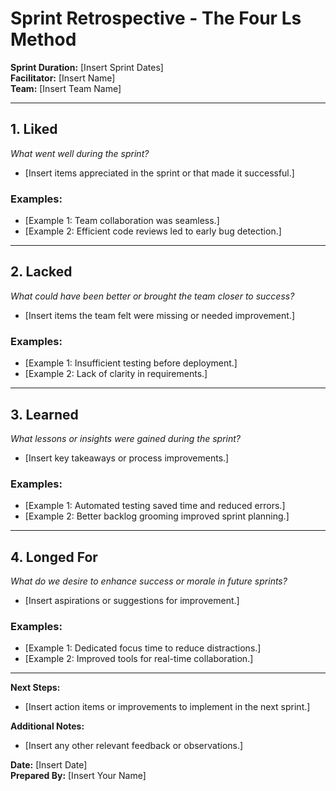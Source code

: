 # Sprint Retrospective - The Four Ls Method

**Sprint Duration:** [Insert Sprint Dates]  
**Facilitator:** [Insert Name]  
**Team:** [Insert Team Name]  

---

## 1. **Liked**  
*What went well during the sprint?*  
- [Insert items appreciated in the sprint or that made it successful.]

### Examples:
- [Example 1: Team collaboration was seamless.]
- [Example 2: Efficient code reviews led to early bug detection.]

---

## 2. **Lacked**  
*What could have been better or brought the team closer to success?*  
- [Insert items the team felt were missing or needed improvement.]

### Examples:
- [Example 1: Insufficient testing before deployment.]
- [Example 2: Lack of clarity in requirements.]

---

## 3. **Learned**  
*What lessons or insights were gained during the sprint?*  
- [Insert key takeaways or process improvements.]

### Examples:
- [Example 1: Automated testing saved time and reduced errors.]
- [Example 2: Better backlog grooming improved sprint planning.]

---

## 4. **Longed For**  
*What do we desire to enhance success or morale in future sprints?*  
- [Insert aspirations or suggestions for improvement.]

### Examples:
- [Example 1: Dedicated focus time to reduce distractions.]
- [Example 2: Improved tools for real-time collaboration.]

---

**Next Steps:**  
- [Insert action items or improvements to implement in the next sprint.]  

**Additional Notes:**  
- [Insert any other relevant feedback or observations.]  

**Date:** [Insert Date]  
**Prepared By:** [Insert Your Name]
